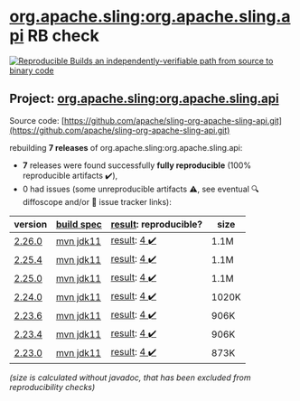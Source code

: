 [org.apache.sling:org.apache.sling.api](https://search.maven.org/artifact/org.apache.sling/org.apache.sling.api/) RB check
=======

[![Reproducible Builds](https://reproducible-builds.org/images/logos/rb.svg) an independently-verifiable path from source to binary code](https://reproducible-builds.org/)

## Project: [org.apache.sling:org.apache.sling.api](https://search.maven.org/artifact/org.apache.sling/org.apache.sling.api/)

Source code: [https://github.com/apache/sling-org-apache-sling-api.git](https://github.com/apache/sling-org-apache-sling-api.git)

rebuilding **7 releases** of org.apache.sling:org.apache.sling.api:
- **7** releases were found successfully **fully reproducible** (100% reproducible artifacts :heavy_check_mark:),
- 0 had issues (some unreproducible artifacts :warning:, see eventual :mag: diffoscope and/or :memo: issue tracker links):

| version | [build spec](/BUILDSPEC.md) | [result](https://reproducible-builds.org/docs/jvm/): reproducible? | size |
| -- | --------- | ------ | -- |
| [2.26.0](https://search.maven.org/artifact/org.apache.sling/org.apache.sling.api/2.26.0/pom) | [mvn jdk11](org.apache.sling.api-2.26.0.buildspec) | [result](org.apache.sling.api-2.26.0.buildinfo): [4 :heavy_check_mark: ](org.apache.sling.api-2.26.0.buildcompare) | 1.1M |
| [2.25.4](https://search.maven.org/artifact/org.apache.sling/org.apache.sling.api/2.25.4/pom) | [mvn jdk11](org.apache.sling.api-2.25.4.buildspec) | [result](org.apache.sling.api-2.25.4.buildinfo): [4 :heavy_check_mark: ](org.apache.sling.api-2.25.4.buildcompare) | 1.1M |
| [2.25.0](https://search.maven.org/artifact/org.apache.sling/org.apache.sling.api/2.25.0/pom) | [mvn jdk11](org.apache.sling.api-2.25.0.buildspec) | [result](org.apache.sling.api-2.25.0.buildinfo): [4 :heavy_check_mark: ](org.apache.sling.api-2.25.0.buildcompare) | 1.1M |
| [2.24.0](https://search.maven.org/artifact/org.apache.sling/org.apache.sling.api/2.24.0/pom) | [mvn jdk11](org.apache.sling.api-2.24.0.buildspec) | [result](org.apache.sling.api-2.24.0.buildinfo): [4 :heavy_check_mark: ](org.apache.sling.api-2.24.0.buildcompare) | 1020K |
| [2.23.6](https://search.maven.org/artifact/org.apache.sling/org.apache.sling.api/2.23.6/pom) | [mvn jdk11](org.apache.sling.api-2.23.6.buildspec) | [result](org.apache.sling.api-2.23.6.buildinfo): [4 :heavy_check_mark: ](org.apache.sling.api-2.23.6.buildcompare) | 906K |
| [2.23.4](https://search.maven.org/artifact/org.apache.sling/org.apache.sling.api/2.23.4/pom) | [mvn jdk11](org.apache.sling.api-2.23.4.buildspec) | [result](org.apache.sling.api-2.23.4.buildinfo): [4 :heavy_check_mark: ](org.apache.sling.api-2.23.4.buildcompare) | 906K |
| [2.23.0](https://search.maven.org/artifact/org.apache.sling/org.apache.sling.api/2.23.0/pom) | [mvn jdk11](org.apache.sling.api-2.23.0.buildspec) | [result](org.apache.sling.api-2.23.0.buildinfo): [4 :heavy_check_mark: ](org.apache.sling.api-2.23.0.buildcompare) | 873K |

<i>(size is calculated without javadoc, that has been excluded from reproducibility checks)</i>
